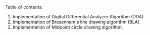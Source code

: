 Table of contents:

1. Implementation of Digital Differential Analyzer Algorithm (DDA).
2. Implementation of Bresenham's line drawing algorithm (BLA).
3. Implementation of Midpoint circle drawing algorithm.
